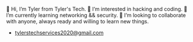 👋 Hi, I’m Tyler from Tyler's Tech.
👀 I’m interested in hacking and coding.
🌱 I’m currently learning networking && security.
💞️ I’m looking to collaborate with anyone, always ready and willing to learn new things. 

- tylerstechservices2020@gmail.com

<!---
TylersTech2020/TylersTech2020 is a cow special pie repository because its `README.md` (this file) appears on your GitHub profile.
You can click the Preview link to take a look at your changes or you can leave it how it is cause does anyone actually look at these...
--->
